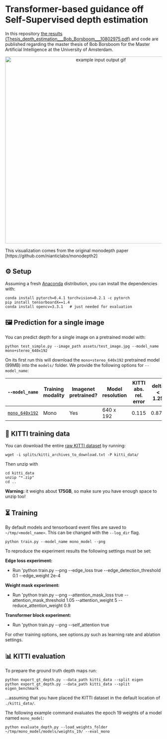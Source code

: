 # Transformer-based guidance off Self-Supervised depth estimation

In this repository [the results (Thesis_depth_estimation___Bob_Borsboom___10802975.pdf)](Thesis_depth_estimation___Bob_Borsboom___10802975.pdf) and code are published regarding the master thesis of Bob Borsboom for the Master Artificial Intelligence at the University of Amsterdam.


<p align="center">
  <img src="assets/teaser.gif" alt="example input output gif" width="600" />
</p>
This visualization comes from the original monodepth paper [https://github.com/nianticlabs/monodepth2]




## ⚙️ Setup

Assuming a fresh [Anaconda](https://www.anaconda.com/download/) distribution, you can install the dependencies with:
```shell
conda install pytorch=0.4.1 torchvision=0.2.1 -c pytorch
pip install tensorboardX==1.4
conda install opencv=3.3.1   # just needed for evaluation
```

## 🖼️ Prediction for a single image

You can predict depth for a single image on a pretrained model with:
```shell
python test_simple.py --image_path assets/test_image.jpg --model_name mono+stereo_640x192
```

On its first run this will download the `mono+stereo_640x192` pretrained model (99MB) into the `models/` folder.
We provide the following  options for `--model_name`:


| `--model_name`          | Training modality | Imagenet pretrained? | Model resolution  | KITTI abs. rel. error |  delta < 1.25  |
|-------------------------|-------------------|--------------------------|-----------------|------|----------------|
| [`mono_640x192`](https://storage.googleapis.com/niantic-lon-static/research/monodepth2/mono_640x192.zip)          | Mono              | Yes | 640 x 192                | 0.115                 | 0.877          |



## 💾 KITTI training data

You can download the entire [raw KITTI dataset](http://www.cvlibs.net/datasets/kitti/raw_data.php) by running:
```shell
wget -i splits/kitti_archives_to_download.txt -P kitti_data/
```
Then unzip with
```shell
cd kitti_data
unzip "*.zip"
cd ..
```
**Warning:** it weighs about **175GB**, so make sure you have enough space to unzip too!




## ⏳ Training

By default models and tensorboard event files are saved to `~/tmp/<model_name>`.
This can be changed with the `--log_dir` flag.

```shell
python train.py --model_name mono_model --png
```
To reproduce the experiment results the following settings must be set:



  <strong>Edge loss experiment: </strong>
  <ul>
  <li> Run 'python train.py --png --edge_loss true --edge_detection_threshold 0.1 --edge_weight 2e-4  </li>
  </ul>
  
  <strong>Weight mask experiment:</strong>
  <ul>
  <li> Run 'python train.py --png --attention_mask_loss true --attention_mask_threshold 1.05 --attention_weight 5 --reduce_attention_weight 0.9 </li>
  </ul>
  <strong> Transformer block experiment: </strong>
  <ul>
  <li> Run 'python train.py --png --self_attention true </li>
  </ul>

For other training options, see options.py such as learning rate and ablation settings.



## 📊 KITTI evaluation

To prepare the ground truth depth maps run:
```shell
python export_gt_depth.py --data_path kitti_data --split eigen
python export_gt_depth.py --data_path kitti_data --split eigen_benchmark
```
...assuming that you have placed the KITTI dataset in the default location of `./kitti_data/`.

The following example command evaluates the epoch 19 weights of a model named `mono_model`:
```shell
python evaluate_depth.py --load_weights_folder ~/tmp/mono_model/models/weights_19/ --eval_mono
```


